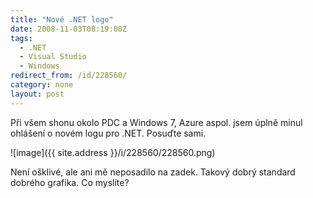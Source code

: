 ```yaml
---
title: "Nové .NET logo"
date: 2008-11-03T08:19:00Z
tags:
  - .NET
  - Visual Studio
  - Windows
redirect_from: /id/228560/
category: none
layout: post
---
```

Při všem shonu okolo PDC a Windows 7, Azure aspol. jsem úplně minul ohlášení o novém logu pro .NET. Posuďte sami.

![image]({{ site.address }}/i/228560/228560.png)

Není ošklivé, ale ani mě neposadilo na zadek. Takový dobrý standard dobrého grafika. Co myslíte?
